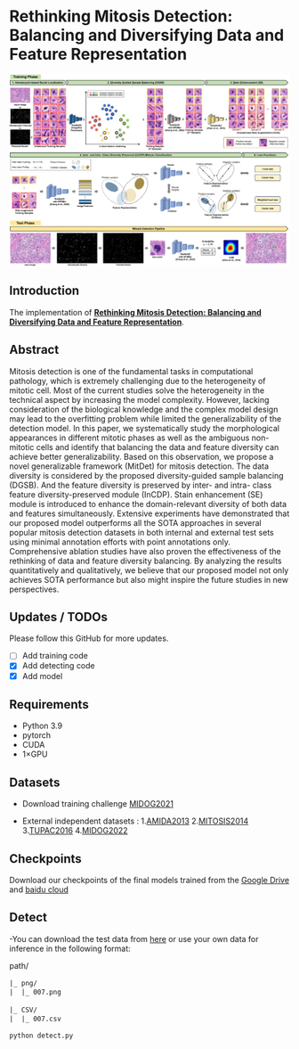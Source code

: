 # Rethinking Mitosis Detection: Balancing and Diversifying Data and Feature Representation
![outline](framework.PNG)

## Introduction
The implementation of **[Rethinking Mitosis Detection: Balancing and Diversifying Data and Feature Representation]()**.

## Abstract
Mitosis detection is one of the fundamental tasks in computational pathology, which is extremely challenging due to the heterogeneity of mitotic cell. Most of the current studies solve the heterogeneity in the technical aspect by increasing the model complexity. However, lacking consideration of the biological knowledge and the complex model design may lead to the overfitting problem while limited the generalizability of the detection model. In this paper, we systematically study the morphological appearances in different mitotic phases as well as the ambiguous non-mitotic cells and identify that balancing the data and feature diversity can achieve better generalizability. Based on this observation, we propose a novel generalizable framework (MitDet) for mitosis detection. The data diversity is considered by the proposed diversity-guided sample balancing (DGSB). And the feature diversity is preserved by inter- and intra- class feature diversity-preserved module (InCDP). Stain enhancement (SE) module is introduced to enhance the domain-relevant diversity of both data and features simultaneously. Extensive experiments have demonstrated that our proposed model outperforms all the SOTA approaches in several popular mitosis detection datasets in both internal and external test sets using minimal annotation efforts with point annotations only. Comprehensive ablation studies have also proven the effectiveness of the rethinking of data and feature diversity balancing. By analyzing the results quantitatively and qualitatively, we believe that our proposed model not only achieves SOTA performance but also might inspire the future studies in new perspectives.

## Updates / TODOs
Please follow this GitHub for more updates.
- [ ] Add training code
- [X] Add detecting code
- [X] Add model

## Requirements
- Python 3.9
- pytorch
- CUDA
- 1×GPU

## Datasets
* Download training challenge [MIDOG2021](https://imig.science/midog/download-dataset/)

* External independent  datasets :  1.[AMIDA2013](https://tupac.grand-challenge.org/Dataset/)   2.[MITOSIS2014](https://mitos-atypia-14.grand-challenge.org/Dataset/)  3.[TUPAC2016](https://tupac.grand-challenge.org/Dataset/)  4.[MIDOG2022](https://imig.science/midog/download-dataset/)
## Checkpoints
Download our checkpoints of the final models trained from the [Google Drive]() and [baidu cloud]() 



## Detect
-You can download the test data from [here]() or use your own data for inference in the following format:

path/ 



    |_ png/
    |  |_ 007.png
    
    |_ CSV/
    |  |_ 007.csv


```
python detect.py 
```
    
 
    
    
